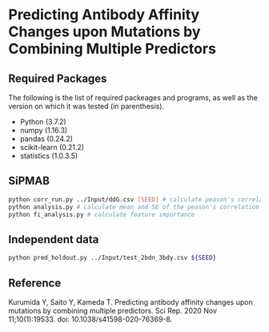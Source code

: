 #         Predicting Antibody Affinity Changes upon Mutations by Combining Multiple Predictors  







## Required Packages

The following is the list of required packeages and programs, as well as the version on which it was tested (in parenthesis).
- Python (3.7.2)
- numpy (1.16.3)
- pandas (0.24.2)
- scikit-learn (0.21.2)
- statistics (1.0.3.5)



## SiPMAB

```bash
python corr_run.py ../Input/ddG.csv [SEED] # calculate peason's correlation each seed
python analysis.py # calculate mean and SE of the peason's correlation
python fi_analysis.py # calculate feature importance
```

## Independent data

 ```bash
 python pred_holdout.py ../Input/test_2bdn_3bdy.csv ${SEED}
 ```


## Reference

Kurumida Y, Saito Y, Kameda T. Predicting antibody affinity changes upon mutations by combining multiple predictors. Sci Rep. 2020 Nov 11;10(1):19533. doi: 10.1038/s41598-020-76369-8. 

